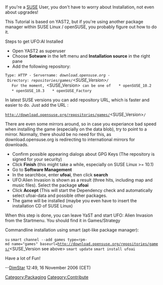 If you're a [SUSE](Suse "wikilink") User, you don't have to worry about
Installation, not even about upgrades!

This Tutorial is based on YAST2, but if you're using another package
manager within SUSE Linux / openSUSE, you probably figure out how to do
it.

Steps to get UFO:AI Installed

- Open YAST2 as superuser
- Choose **Sotware** in the left menu and **Installation source** in the
  right pane
- Add the following repository:

`Type: `*`HTTP`*` - Servername: `*`download.opensuse.org`*` - Directory: `*`repositories/games/`<SUSE_Version>`/`*
`   For the moment, `<SUSE_Version>` can be one of`
`   * openSUSE_10.2`
`   * openSUSE_10.3`
`   * openSUSE_Factory`

In latest SUSE versions you can add repository URL, which is faster and
easier to do. Just add the URL :

[`http://download.opensuse.org/repositories/games/`](http://download.opensuse.org/repositories/games/)<SUSE_Version>`/`

There are even some mirrors around, so in case you experiance bad speed
when installing the game (especially on the data blob), try to point to
a mirror. Normally, there should be no need for this, as
download.opensuse.org is redirecting to international mirrors for
downloads.

- Confirm possible appearing dialogs about GPG Keys (The repository is
  signed for your security)
- Click **Finish** (this might take a while, especially on SUSE Linux
  \>= 10.1)
- Go to **Software Management**
- In the searchbox, enter **ufoai**, then click **search**
- UFO:Alien Invasion is shown as a result (three hits, including map and
  music files). Select the package **ufoai**
- Click **Accept** (This will start the Dependency check and
  automatically select ufoai-data and possible other packages.
- The game will be installed (maybe you even have to insert the
  installation CD of SUSE Linux)

When this step is done, you can leave YaST and start UFO: Alien Invasion
from the Startmenu. You should find it in Games/Strategy

Commandline installation using smart (apt-like package manager):

`su`
`smart channel --add games type=rpm-md name="games" baseurl=`[`http://download.opensuse.org/repositories/games/`](http://download.opensuse.org/repositories/games/)<SUSE_Version see above>
`smart update`
`smart install ufoai`

Have a lot of Fun!

--[DimStar](User:Dimstar "wikilink") 12:49, 16 November 2006 (CET)

[Category:Packaging](Category:Packaging "wikilink")
[Category:Contribute](Category:Contribute "wikilink")